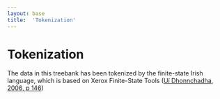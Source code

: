 ```yaml
---
layout: base
title:  'Tokenization'
---
```


# Tokenization

The data in this treebank has been tokenized by the finite-state Irish language, which is based on Xerox Finite-State Tools ([Uí Dhonnchadha, 2006, p 146](http://doras.dcu.ie/2349/))
